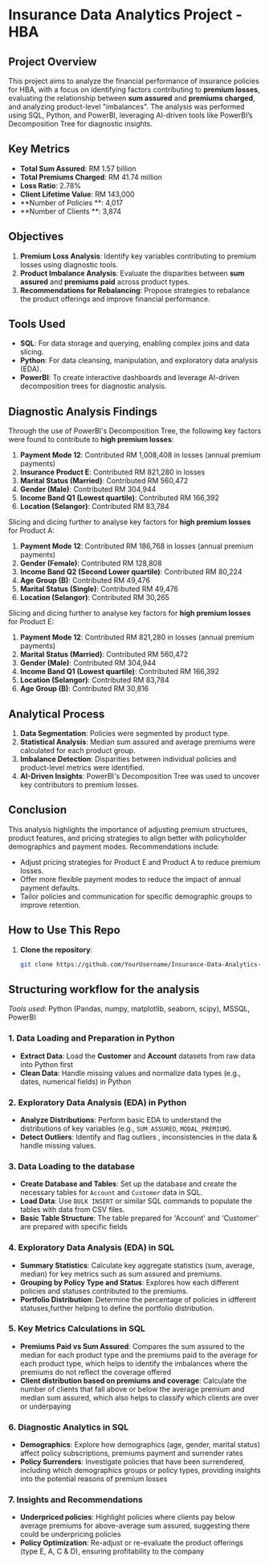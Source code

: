 # Insurance Data Analytics Project - HBA

## Project Overview

This project aims to analyze the financial performance of insurance policies for HBA, with a focus on identifying factors contributing to **premium losses**, evaluating the relationship between **sum assured** and **premiums charged**, and analyzing product-level "imbalances". The analysis was performed using SQL, Python, and PowerBI, leveraging AI-driven tools like PowerBI’s Decomposition Tree for diagnostic insights.

## Key Metrics

- **Total Sum Assured**: RM 1.57 billion
- **Total Premiums Charged**: RM 41.74 million
- **Loss Ratio**: 2.78%
- **Client Lifetime Value**: RM 143,000
- **Number of Policies **: 4,017
- **Number of Clients **: 3,874

## Objectives

1. **Premium Loss Analysis**: Identify key variables contributing to premium losses using diagnostic tools.
2. **Product Imbalance Analysis**: Evaluate the disparities between **sum assured** and **premiums paid** across product types.
3. **Recommendations for Rebalancing**: Propose strategies to rebalance the product offerings and improve financial performance.

## Tools Used

- **SQL**: For data storage and querying, enabling complex joins and data slicing.
- **Python**: For data cleansing, manipulation, and exploratory data analysis (EDA).
- **PowerBI**: To create interactive dashboards and leverage AI-driven decomposition trees for diagnostic analysis.

## Diagnostic Analysis Findings

Through the use of PowerBI's Decomposition Tree, the following key factors were found to contribute to **high premium losses**:

1. **Payment Mode 12**: Contributed RM 1,008,408 in losses (annual premium payments)
2. **Insurance Product E**: Contributed RM 821,280 in losses
3. **Marital Status (Married)**: Contributed RM 560,472
4. **Gender (Male)**: Contributed RM 304,944
5. **Income Band Q1 (Lowest quartile)**: Contributed RM 166,392
6. **Location (Selangor)**: Contributed RM 83,784

Slicing and dicing further to analyse key factors for **high premium losses** for Product A:

1. **Payment Mode 12**: Contributed RM 186,768 in losses (annual premium payments)
2. **Gender (Female)**: Contributed RM 128,808
3. **Income Band Q2 (Second Lower quartile)**: Contributed RM 80,224
4. **Age Group (B)**: Contributed RM 49,476
5. **Marital Status (Single)**: Contributed RM 49,476
6. **Location (Selangor)**: Contributed RM 30,265

Slicing and dicing further to analyse key factors for **high premium losses** for Product E:

1. **Payment Mode 12**: Contributed RM 821,280 in losses (annual premium payments)
2. **Marital Status (Married)**: Contributed RM 560,472
3. **Gender (Male)**: Contributed RM 304,944
4. **Income Band Q1 (Lowest quartile)**: Contributed RM 166,392
5. **Location (Selangor)**: Contributed RM 83,784
6. **Age Group (B)**: Contributed RM 30,816

## Analytical Process

1. **Data Segmentation**: Policies were segmented by product type.
2. **Statistical Analysis**: Median sum assured and average premiums were calculated for each product group.
3. **Imbalance Detection**: Disparities between individual policies and product-level metrics were identified.
4. **AI-Driven Insights**: PowerBI's Decomposition Tree was used to uncover key contributors to premium losses.

## Conclusion

This analysis highlights the importance of adjusting premium structures, product features, and pricing strategies to align better with policyholder demographics and payment modes. Recommendations include:

- Adjust pricing strategies for Product E and Product A to reduce premium losses.
- Offer more flexible payment modes to reduce the impact of annual payment defaults.
- Tailor policies and communication for specific demographic groups to improve retention.

## How to Use This Repo

1. **Clone the repository**:
   ```bash
   git clone https://github.com/YourUsername/Insurance-Data-Analytics-HBA.git
   
## Structuring workflow for the analysis

*Tools used*:  Python (Pandas, numpy, matplotlib, seaborn, scipy), MSSQL, PowerBI

### 1. Data Loading and Preparation in Python
- **Extract Data**: Load the **Customer** and **Account** datasets from raw data into Python first
- **Clean Data**: Handle missing values and normalize data types (e.g., dates, numerical fields) in Python

### 2. Exploratory Data Analysis (EDA) in Python
- **Analyze Distributions**: Perform basic EDA to understand the distributions of key variables (e.g., `SUM_ASSURED`, `MODAL_PREMIUM`).
- **Detect Outliers**: Identify and flag outliers , inconsistencies in the data & handle missing values.

### 3. Data Loading to the database
- **Create Database and Tables**: Set up the database and create the necessary tables for `Account` and `Customer` data in SQL.
- **Load Data**: Use `BULK INSERT` or similar SQL commands to populate the tables with data from CSV files.
- **Basic Table Structure**: The table prepared for 'Account' and 'Customer' are prepared with specific fields

### 4. Exploratory Data Analysis (EDA) in SQL
- **Summary Statistics**: Calculate key aggregate statistics (sum, average, median) for key metrics such as sum assured and premiums.
- **Grouping by Policy Type and Status**: Explores how each different policies and statuses contributed to the premiums.
- **Portfolio Distribution**: Determine the percentage of policies in idfferent statuses,further helping to define the portfolio distribution.

### 5. Key Metrics Calculations in SQL
- **Premiums Paid vs Sum Assured**: Compares the sum assured to the median for each product type and the premiums paid to the average for each product type, which helps to identify the imbalances where the premiums do not reflect the coverage offered
- **Client distribution based on premiums and coverage**: Calculate the number of clients that fall above or below the average premium and median sum assured, which also helps to classify which clients are over or underpaying

### 6. Diagnostic Analytics in SQL
- **Demographics**: Explore how demographics (age, gender, marital status) affect policy subscriptions, premiums payment and surrender rates
- **Policy Surrenders**: Investigate policies that have been surrendered, including which demographics groups or policy types, providing insights into the potential reasons of premium losses

### 7. Insights and Recommendations
- **Underpriced policies**: Highlight policies where clients pay below average premiums for above-average sum assured, suggesting there could be underpricing policies
- **Policy Optimization**: Re-adjust or re-evaluate the product offerings (type E, A, C & D), ensuring profitability to the company
